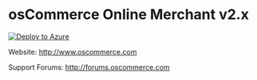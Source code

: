 osCommerce Online Merchant v2.x
===============================

[![Deploy to Azure](http://azuredeploy.net/deploybutton.png)](https://azuredeploy.net/)

Website: http://www.oscommerce.com

Support Forums: http://forums.oscommerce.com
